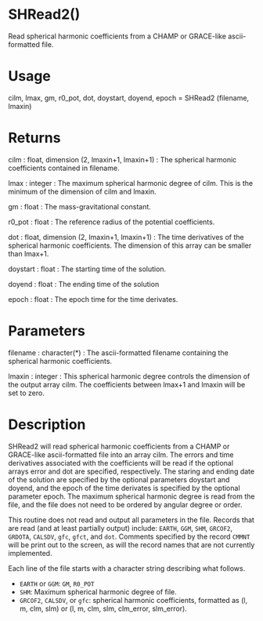 # SHRead2()

Read spherical harmonic coefficients from a CHAMP or GRACE-like ascii-formatted file.

# Usage

cilm, lmax, gm, r0_pot, dot, doystart, doyend, epoch = SHRead2 (filename, lmaxin)

# Returns

cilm : float, dimension (2, lmaxin+1, lmaxin+1)
:   The spherical harmonic coefficients contained in filename.

lmax : integer
:   The maximum spherical harmonic degree of cilm. This is the minimum of the dimension of cilm and lmaxin.

gm : float
:   The mass-gravitational constant.

r0_pot : float
:   The reference radius of the potential coefficients.

dot : float, dimension (2, lmaxin+1, lmaxin+1)
:   The time derivatives of the spherical harmonic coefficients. The dimension of this array can be smaller than lmax+1.

doystart : float
:   The starting time of the solution.

doyend : float
:   The ending time of the solution

epoch : float
:   The epoch time for the time derivates.

# Parameters

filename : character(*)
:   The ascii-formatted filename containing the spherical harmonic coefficients.

lmaxin : integer
:   This spherical harmonic degree controls the dimension of the output array cilm. The coefficients between lmax+1 and lmaxin will be set to zero.

# Description

SHRead2 will read spherical harmonic coefficients from a CHAMP or GRACE-like ascii-formatted file into an array cilm. The errors and time derivatives associated with the coefficients will be read if the optional arrays error and dot are specified, respectively. The staring and ending date of the solution are specified by the optional parameters doystart and doyend, and the epoch of the time derivates is specified by the optional parameter epoch. The maximum spherical harmonic degree is read from the file, and the file does not need to be ordered by angular degree or order.

This routine does not read and output all parameters in the file. Records that are read (and at least partially output) include: `EARTH`, `GGM`, `SHM`, `GRCOF2`, `GRDOTA`, `CALSDV`, `gfc`, `gfct`, and `dot`. Comments specified by the record `CMMNT` will be print out to the screen, as will the record names that are not currently implemented.

Each line of the file starts with a character string describing what follows. 

- `EARTH` or `GGM`: `GM`, `R0_POT`
- `SHM`: Maximum spherical harmonic degree of file.
- `GRCOF2`, `CALSDV`, or `gfc`: spherical harmonic coefficients, formatted as (l, m, clm, slm) or (l, m, clm, slm, clm_error, slm_error).
